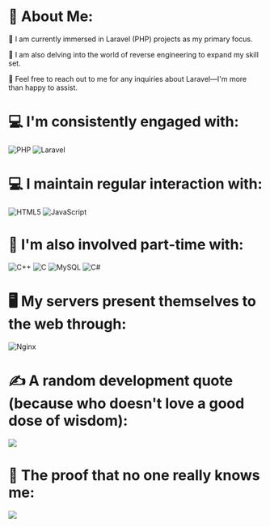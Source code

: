 # 💫 About Me:
🔭 I am currently immersed in Laravel (PHP) projects as my primary focus.

🌱 I am also delving into the world of reverse engineering to expand my skill set.

💬 Feel free to reach out to me for any inquiries about Laravel—I'm more than happy to assist.

# 💻 I'm consistently engaged with:
![PHP](https://img.shields.io/badge/php-%23777BB4.svg?style=for-the-badge&logo=php&logoColor=white) 
![Laravel](https://img.shields.io/badge/laravel-%23FF2D20.svg?style=for-the-badge&logo=laravel&logoColor=white) 

# 💻 I maintain regular interaction with:
![HTML5](https://img.shields.io/badge/html5-%23E34F26.svg?style=for-the-badge&logo=html5&logoColor=white)
![JavaScript](https://img.shields.io/badge/javascript-%23323330.svg?style=for-the-badge&logo=javascript&logoColor=%23F7DF1E) 

# 🎉 I'm also involved part-time with:
![C++](https://img.shields.io/badge/c++-%2300599C.svg?style=for-the-badge&logo=c%2B%2B&logoColor=white) 
![C](https://img.shields.io/badge/c-%2300599C.svg?style=for-the-badge&logo=c&logoColor=white) 
![MySQL](https://img.shields.io/badge/mysql-%2300f.svg?style=for-the-badge&logo=mysql&logoColor=white)
![C#](https://img.shields.io/badge/c%23-%23239120.svg?style=for-the-badge&logo=c-sharp&logoColor=white) 

# 🖥️ My servers present themselves to the web through:
![Nginx](https://img.shields.io/badge/nginx-%23009639.svg?style=for-the-badge&logo=nginx&logoColor=white) 

# ✍️ A random development quote (because who doesn't love a good dose of wisdom):
![](https://quotes-github-readme.vercel.app/api?type=horizontal&theme=radical)

# 🌚 The proof that no one really knows me:
[![](https://visitcount.itsvg.in/api?id=3AGLExyz&icon=0&color=0)](https://visitcount.itsvg.in)

<!-- Though no longer applicable, I'll keep the original attribution: Proudly crafted with GPRM (https://gprm.itsvg.in) -->
